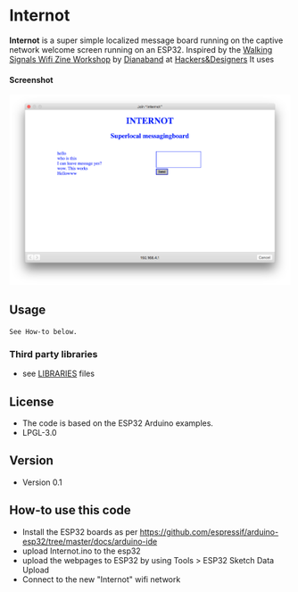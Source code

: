 Internot
======
**Internot** is a super simple localized message board running on the captive network welcome screen running on an ESP32.
Inspired by the [Walking Signals Wifi Zine Workshop](https://hackersanddesigners.nl/s/Events/p/Walking_Signals_Wifi_Zine_Workshop) by [Dianaband](https://github.com/dianaband) at [Hackers&Designers](https://hackersanddesigners.nl/)
It uses

#### Screenshot
![screenshot of internot](screenshot.png "screenshot")

## Usage
```$ git clone https://github.com/swummoq/ESP32_internot.git
See How-to below.
```

### Third party libraries
* see [LIBRARIES](https://github.com/username/sw-name/blob/master/LIBRARIES.md) files

## License
* The code is based on the ESP32 Arduino examples.
* LPGL-3.0

## Version
* Version 0.1

## How-to use this code
* Install the ESP32 boards as per https://github.com/espressif/arduino-esp32/tree/master/docs/arduino-ide
* upload Internot.ino to the esp32
* upload the webpages to ESP32 by using Tools > ESP32 Sketch Data Upload
* Connect to the new "Internot" wifi network

